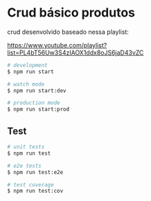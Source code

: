 

# Crud básico produtos

crud desenvolvido baseado nessa playlist:

https://www.youtube.com/playlist?list=PL4bT56Uw3S4zIAOX1ddx8oJS6jaD43vZC


```bash
# development
$ npm run start

# watch mode
$ npm run start:dev

# production mode
$ npm run start:prod
```

## Test

```bash
# unit tests
$ npm run test

# e2e tests
$ npm run test:e2e

# test coverage
$ npm run test:cov
```
